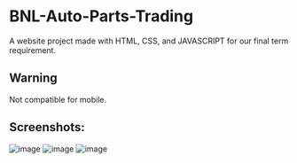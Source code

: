 # BNL-Auto-Parts-Trading
A website project made with HTML, CSS, and JAVASCRIPT for our final term requirement.

## Warning
Not compatible for mobile.

## Screenshots:
![image](https://github.com/elitheslime01/BNL-Auto-Parts-Trading/assets/136667164/e7499fb5-781f-4556-b46c-5512acccee29)
![image](https://github.com/elitheslime01/BNL-Auto-Parts-Trading/assets/136667164/ee2f75d2-0245-4ba1-a821-7881bd55fd94)
![image](https://github.com/elitheslime01/BNL-Auto-Parts-Trading/assets/136667164/941dd10e-bf26-4a2b-abc1-6eadca47857e)

